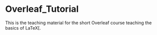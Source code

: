 # Overleaf_Tutorial

This is the teaching material for the short Overleaf course teaching the basics of LaTeX[.
